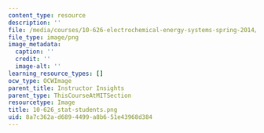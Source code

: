 ```yaml
---
content_type: resource
description: ''
file: /media/courses/10-626-electrochemical-energy-systems-spring-2014/8a7c362ad6894499a8b651e43968d384_10-626_stat-students.png
file_type: image/png
image_metadata:
  caption: ''
  credit: ''
  image-alt: ''
learning_resource_types: []
ocw_type: OCWImage
parent_title: Instructor Insights
parent_type: ThisCourseAtMITSection
resourcetype: Image
title: 10-626_stat-students.png
uid: 8a7c362a-d689-4499-a8b6-51e43968d384
---
```

